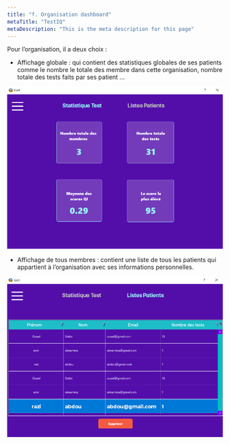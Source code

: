 ```yaml
---
title: "f. Organisation dashboard"
metaTitle: "TestIQ"
metaDescription: "This is the meta description for this page"
---
```


Pour l’organisation, il a deux choix :

 - Affichage globale : qui contient des statistiques globales de ses patients comme le nombre le totale des membre dans cette organisation, nombre totale des tests faits par ses patient ...

![frame](https://github.com/z-sohaib/iq-documentation/blob/main/src/images/capture/org_affich_glob.PNG?raw=true)

 - Affichage de tous membres : contient une liste de tous les patients qui appartient à l’organisation avec ses informations personnelles.

![frame](https://github.com/z-sohaib/iq-documentation/blob/main/src/images/capture/tab_org.PNG?raw=true)
